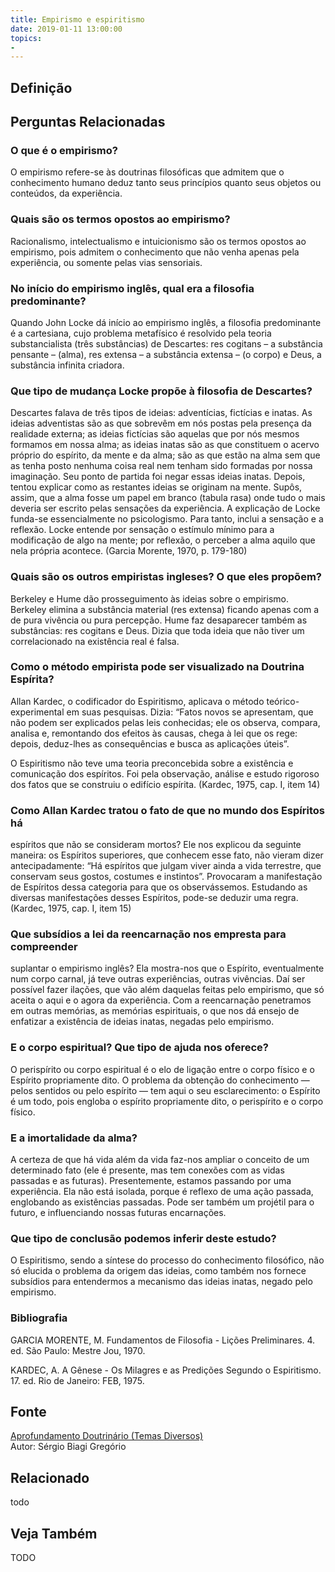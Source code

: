 ```yaml
---
title: Empirismo e espiritismo
date: 2019-01-11 13:00:00
topics: 
- 
---
```


## Definição


## Perguntas Relacionadas

### O que é o empirismo?
O empirismo refere-se às doutrinas filosóficas que admitem que o
conhecimento humano deduz tanto seus princípios quanto seus objetos ou
conteúdos, da experiência.

### Quais são os termos opostos ao empirismo?
Racionalismo, intelectualismo e intuicionismo são os termos opostos ao
empirismo, pois admitem o conhecimento que não venha apenas pela
experiência, ou somente pelas vias sensoriais.

### No início do empirismo inglês, qual era a filosofia predominante?
Quando John Locke dá início ao empirismo inglês, a filosofia
predominante é a cartesiana, cujo problema metafísico é resolvido pela
teoria substancialista (três substâncias) de Descartes: res cogitans –
a substância pensante – (alma), res extensa – a substância extensa –
(o corpo) e Deus, a substância infinita criadora.

### Que tipo de mudança Locke propõe à filosofia de Descartes?
Descartes falava de três tipos de ideias: adventícias, fictícias e
inatas. As ideias adventistas são as que sobrevêm em nós postas pela
presença da realidade externa; as ideias fictícias são aquelas que por
nós mesmos formamos em nossa alma; as ideias inatas são as que
constituem o acervo próprio do espírito, da mente e da alma; são as que
estão na alma sem que as tenha posto nenhuma coisa real nem tenham sido
formadas por nossa imaginação. Seu ponto de partida foi negar essas
ideias inatas. Depois, tentou explicar como as restantes ideias se
originam na mente. Supôs, assim, que a alma fosse um papel em branco
(tabula rasa) onde tudo o mais deveria ser escrito pelas sensações da
experiência. A explicação de Locke funda-se essencialmente no
psicologismo. Para tanto, inclui a sensação e a reflexão. Locke entende
por sensação o estímulo mínimo para a modificação de algo na mente; por
reflexão, o perceber a alma aquilo que nela própria acontece. (Garcia
Morente, 1970, p. 179-180)

### Quais são os outros empiristas ingleses? O que eles propõem?
Berkeley e Hume dão prosseguimento às ideias sobre o empirismo. Berkeley
elimina a substância material (res extensa) ficando apenas com a de
pura vivência ou pura percepção. Hume faz desaparecer também as
substâncias: res cogitans e Deus. Dizia que toda ideia que não tiver
um correlacionado na existência real é falsa.

### Como o método empirista pode ser visualizado na Doutrina Espírita?
Allan Kardec, o codificador do Espiritismo, aplicava o método
teórico-experimental em suas pesquisas. Dizia: “Fatos novos se
apresentam, que não podem ser explicados pelas leis conhecidas; ele os
observa, compara, analisa e, remontando dos efeitos às causas, chega à
lei que os rege: depois, deduz-lhes as consequências e busca as
aplicações úteis”.

O Espiritismo não teve uma teoria preconcebida sobre a existência e
comunicação dos espíritos. Foi pela observação, análise e estudo
rigoroso dos fatos que se construiu o edifício espírita. (Kardec, 1975,
cap. I, item 14)

### Como Allan Kardec tratou o fato de que no mundo dos Espíritos há
espíritos que não se consideram mortos?
Ele nos explicou da seguinte maneira: os Espíritos superiores, que
conhecem esse fato, não vieram dizer antecipadamente: “Há espíritos que
julgam viver ainda a vida terrestre, que conservam seus gostos, costumes
e instintos”. Provocaram a manifestação de Espíritos dessa categoria
para que os observássemos. Estudando as diversas manifestações desses
Espíritos, pode-se deduzir uma regra. (Kardec, 1975, cap. I, item 15)

### Que subsídios a lei da reencarnação nos empresta para compreender
suplantar o empirismo inglês?
Ela mostra-nos que o Espírito, eventualmente num corpo carnal, já teve
outras experiências, outras vivências. Daí ser possível fazer ilações,
que vão além daquelas feitas pelo empirismo, que só aceita o aqui e o
agora da experiência. Com a reencarnação penetramos em outras memórias,
as memórias espirituais, o que nos dá ensejo de enfatizar a existência
de ideias inatas, negadas pelo empirismo.

### E o corpo espiritual? Que tipo de ajuda nos oferece?
O perispírito ou corpo espiritual é o elo de ligação entre o corpo
físico e o Espírito propriamente dito. O problema da obtenção do
conhecimento — pelos sentidos ou pelo espírito — tem aqui o seu
esclarecimento: o Espírito é um todo, pois engloba o espírito
propriamente dito, o perispírito e o corpo físico.

### E a imortalidade da alma?
A certeza de que há vida além da vida faz-nos ampliar o conceito de um
determinado fato (ele é presente, mas tem conexões com as vidas passadas
e as futuras). Presentemente, estamos passando por uma experiência. Ela
não está isolada, porque é reflexo de uma ação passada, englobando as
existências passadas. Pode ser também um projétil para o futuro, e
influenciando nossas futuras encarnações.

### Que tipo de conclusão podemos inferir deste estudo?
O Espiritismo, sendo a síntese do processo do conhecimento filosófico,
não só elucida o problema da origem das ideias, como também nos fornece
subsídios para entendermos a mecanismo das ideias inatas, negado pelo
empirismo.





### Bibliografia
GARCIA MORENTE, M. Fundamentos de Filosofia - Lições Preliminares. 4.
ed. São Paulo: Mestre Jou, 1970.

KARDEC, A. A Gênese - Os Milagres e as Predições Segundo o
Espiritismo. 17. ed. Rio de Janeiro: FEB, 1975.

## Fonte
[Aprofundamento Doutrinário (Temas Diversos)](https://sites.google.com/view/aprofundamentodoutrinario/empirismo-e-espiritismo)  
Autor: Sérgio Biagi Gregório



## Relacionado
todo

## Veja Também
TODO


